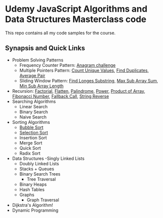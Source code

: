 # Udemy JavaScript Algorithms and Data Structures Masterclass code

This repo contains all my code samples for the course.

## Synapsis and Quick Links

- Problem Solving Patterns
  - Frequency Counter Pattern: [Anagram challenge](/src/problem-solving-patterns/anagram.js)
  - Multiple Pointers Pattern: [Count Unique Values](/src/problem-solving-patterns/countUniqueValues.js), [Find Duplicates](/src/problem-solving-patterns/areThereDuplicates.js), [Average Pair](/src/problem-solving-patterns/averagePair.js)
  - Sliding Window Pattern: [Find Longes Substring](/src/problem-solving-patterns/findLongestSubstring.js), [Max Sub Array Sum](/src/problem-solving-patterns/maxSubArraySum.js), [Min Sub Array Length](/src/problem-solving-patterns/minSubArrayLen.js)
- Recursion: [Factorial](/src/recursion/factorialRecursively.js), [Flatten](/src/recursion/flattenRecursion.js), [Palindrome](/src/recursion/isPalindromeRecursive.js), [Power](/src/recursion/powerRecursively.js), [Product of Array](/src/recursion/productOfArrayRecursively.js), [Fibonacci Number](/src/recursion/recursiveFib.js), [Fallback Call](/src/recursion/someRecursive.js), [String Reverse](/src/recursion/reversRecursions.js)
- Searching Algorithms
  - Linear Search
  - Binary Search
  - Naive Search
- Sorting Algorithms
  - [Bubble Sort](/src/search/bubbleSort.js)
  - [Selection Sort](/src/search/selectionSort)
  - Insertion Sort
  - Merge Sort
  - Quick Sort
  - Radix Sort
- Data Structures
  -Singly Linked Lists
  - Doubly Linked Lists
  - Stacks + Queues
  - Binary Search Trees
    - Tree Traversal
  - Binary Heaps
  - Hash Tables
  - Graphs
    - Graph Traversal
- Dijkstra's Algorithm!
- Dynamic Programming
